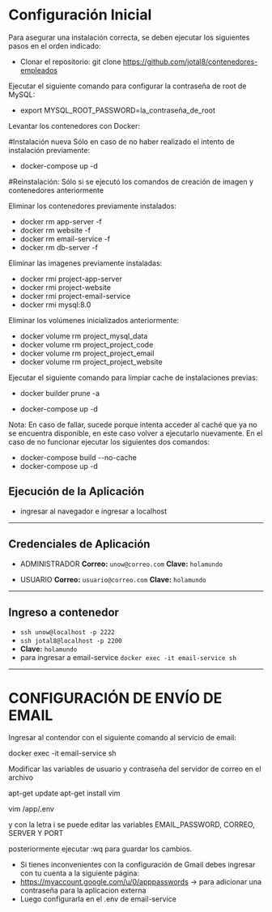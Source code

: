 # Configuración Inicial

Para asegurar una instalación correcta, se deben ejecutar los siguientes pasos en el orden indicado:

- Clonar el repositorio: 
git clone https://github.com/jotal8/contenedores-empleados

Ejecutar el siguiente comando para configurar la contraseña de root de MySQL:

- export MYSQL_ROOT_PASSWORD=la_contraseña_de_root


Levantar los contenedores con Docker: 


#Instalación nueva 
Sólo en caso de no haber realizado el intento de instalación previamente:

- docker-compose up -d

#Reinstalación: 
Sólo si se ejecutó los comandos de creación de imagen y contenedores anteriormente

Eliminar los contenedores previamente instalados:
- docker rm app-server -f
- docker rm website -f
- docker rm email-service -f
- docker rm db-server -f

Eliminar las imagenes previamente instaladas:
- docker rmi project-app-server
- docker rmi project-website
- docker rmi project-email-service
- docker rmi mysql:8.0
 
Eliminar los volúmenes inicializados anteriormente:
- docker volume rm project_mysql_data
- docker volume rm project_project_code
- docker volume rm project_project_email
- docker volume rm project_project_website

Ejecutar el siguiente comando para limpiar cache de instalaciones previas: 
- docker builder prune -a

- docker-compose up -d
			
Nota: En caso de fallar, sucede porque intenta acceder al caché que ya no se encuentra disponible, en este caso volver a ejecutarlo nuevamente.
En el caso de no funcionar ejecutar los siguientes dos comandos:

- docker-compose build --no-cache
- docker-compose up -d

## Ejecución de la Aplicación

- ingresar al navegador e ingresar a localhost

---

## Credenciales de Aplicación
- ADMINISTRADOR
 **Correo:** `unow@correo.com`
 **Clave:** `holamundo`

- USUARIO
 **Correo:** `usuario@correo.com`
 **Clave:** `holamundo`

---


## Ingreso a contenedor
- `ssh unow@localhost -p 2222`
- `ssh jotal8@localhost -p 2200`
- **Clave:** `holamundo`
- para ingresar a email-service  `docker exec -it email-service sh`

---

# CONFIGURACIÓN DE ENVÍO DE EMAIL
Ingresar al contendor con el siguiente comando al servicio de email:

docker exec -it email-service sh

Modificar las variables de usuario y contraseña del servidor de correo en el archivo 

apt-get update
apt-get install vim

vim /app/.env

y con la letra i se puede editar las variables EMAIL_PASSWORD, CORREO, SERVER Y PORT

posteriormente ejecutar :wq para guardar los cambios.


- Si tienes inconvenientes con la configuración de Gmail debes ingresar con tu cuenta a la siguiente página:
- https://myaccount.google.com/u/0/apppasswords  -> para adicionar una contraseña para la aplicacion externa
- Luego configurarla en el .env de email-service 